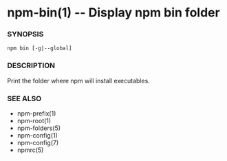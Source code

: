 npm-bin(1) -- Display npm bin folder
====================================

###  SYNOPSIS

    npm bin [-g|--global]

###  DESCRIPTION

Print the folder where npm will install executables.

###  SEE ALSO

* npm-prefix(1)
* npm-root(1)
* npm-folders(5)
* npm-config(1)
* npm-config(7)
* npmrc(5)
